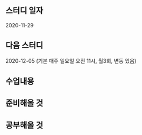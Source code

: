 스터디 일자
----------
2020-11-29

다음 스터디 
-----
2020-12-05 (기본 매주 일요일 오전 11시, 월3회, 변동 있음) 

수업내용
--------

준비해올 것
--------


공부해올 것
--------


